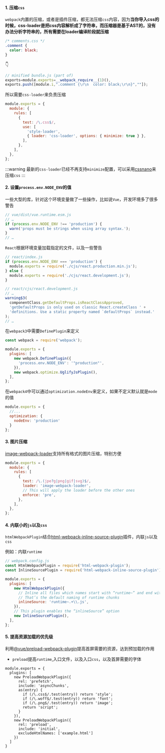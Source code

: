 #### 1. 压缩`css`

`webpack`内置的压缩，或者是插件压缩，都无法压缩`css`内容，因为**当你导入css的时候，css-loader是把css内容解析成了字符串，而压缩器是基于AST的，没有办法分析字符串的，所有需要在loader编译阶段就压缩**

```css
/* comments.css */
.comment {
  color: black;
}
```
👇
```javascript
// minified bundle.js (part of)
exports=module.exports=__webpack_require__(1)(),
exports.push([module.i,".comment {\r\n  color: black;\r\n}",""]);
```

所以需要`css-loader`来负责压缩

```javascript
module.exports = {
  module: {
    rules: [
      {
        test: /\.css$/,
        use: [
          'style-loader',
          { loader: 'css-loader', options: { minimize: true } },
        ],
      },
    ],
  },
};
```

:::warning
最新的`css-loader`已经不再支持`minimize`配置，可以采用[cssnano](https://cssnano.co/guides/)来压缩`css`
:::

#### 2. 设置`process.env.NODE_ENV`的值

一些大型的库，针对这个环境变量做了一些操作，比如说`Vue`，开发环境多了很多警告

```javascript
// vue/dist/vue.runtime.esm.js
// …
if (process.env.NODE_ENV !== 'production') {
  warn('props must be strings when using array syntax.');
}
// …
```

`React`根据环境变量加载指定的文件，以及一些警告

```javascript
// react/index.js
if (process.env.NODE_ENV === 'production') {
  module.exports = require('./cjs/react.production.min.js');
} else {
  module.exports = require('./cjs/react.development.js');
}

// react/cjs/react.development.js
// …
warning$3(
  componentClass.getDefaultProps.isReactClassApproved,
  'getDefaultProps is only used on classic React.createClass ' +
  'definitions. Use a static property named `defaultProps` instead.'
);
// …
```

在`webpack3`中需要`DefinePlugin`来定义

```javascript
const webpack = require('webpack');

module.exports = {
  plugins: [
    new webpack.DefinePlugin({
      'process.env.NODE_ENV': '"production"',
    }),
    new webpack.optimize.UglifyJsPlugin(),
  ],
};
```

在`webpack4`中可以通过`optimization.nodeEnv`来定义，如果不定义默认就是`mode`的值

```javascript
module.exports = {
  //...
  optimization: {
    nodeEnv: 'production'
  }
};
```

#### 3. 图片压缩

[image-webpack-loader](https://github.com/tcoopman/image-webpack-loader)支持所有格式的图片压缩，特别方便

```javascript
module.exports = {
  module: {
    rules: [
      {
        test: /\.(jpe?g|png|gif|svg)$/,
        loader: 'image-webpack-loader',
        // This will apply the loader before the other ones
        enforce: 'pre',
      },
    ],
  },
};
```

#### 4. 内联小的`js`以及`css`

`htmlWebpackPlugin`结合[html-webpack-inline-source-plugin](https://github.com/DustinJackson/html-webpack-inline-source-plugin)插件，内联`js`以及`css`

例如：内联`runtime`

```javascript
// webpack.config.js
const HtmlWebpackPlugin = require('html-webpack-plugin');
const InlineSourcePlugin = require('html-webpack-inline-source-plugin');

module.exports = {
  plugins: [
    new HtmlWebpackPlugin({
      // Inline all files which names start with “runtime~” and end with “.js”.
      // That’s the default naming of runtime chunks
      inlineSource: 'runtime~.+\\.js',
    }),
    // This plugin enables the “inlineSource” option
    new InlineSourcePlugin(),
  ],
};
```

#### 5. 提高资源加载的优先级

利用[@vue/preload-webpack-plugin](https://github.com/vuejs/preload-webpack-plugin)提高首屏需要的资源，达到预加载的作用

- `preload`提高`runtime`,入口文件，以及入口`css`，以及首屏需要的字体

```javascrpt
module.exports = {
  plugins: [
    new PreloadWebpackPlugin({
      rel: 'prefetch',
      include: 'asyncChunks',
      as(entry) {
        if (/\.css$/.test(entry)) return 'style';
        if (/\.woff$/.test(entry)) return 'font';
        if (/\.png$/.test(entry)) return 'image';
        return 'script';
      }
    }),
    new PreloadWebpackPlugin({
      rel: 'preload',
      include: 'initial',
      excludeHtmlNames: ['example.html']
    })
  ]
}
```
